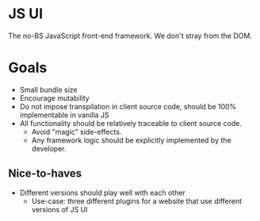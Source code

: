 # JS UI

The no-BS JavaScript front-end framework. We don't stray from the DOM.

# Goals

- Small bundle size
- Encourage mutability
- Do not impose transpilation in client source code, should be 100% implementable in vanilla JS
- All functionality should be relatively traceable to client source code.
  - Avoid "magic" side-effects.
  - Any framework logic should be explicitly implemented by the developer.

## Nice-to-haves

- Different versions should play well with each other
  - Use-case: three different plugins for a website that use different versions of JS UI


